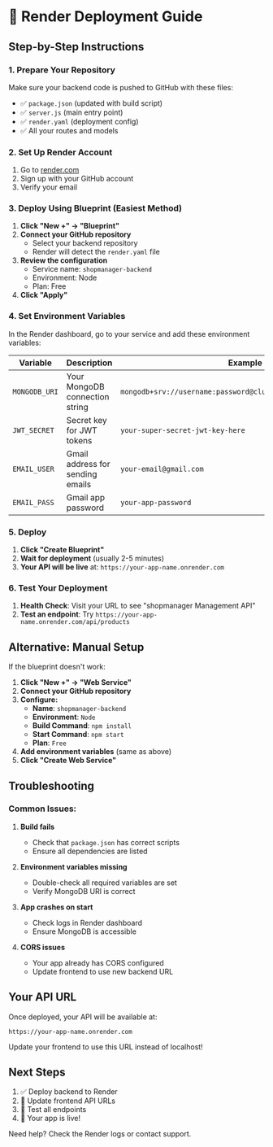# 🚀 Render Deployment Guide

## Step-by-Step Instructions

### 1. Prepare Your Repository
Make sure your backend code is pushed to GitHub with these files:
- ✅ `package.json` (updated with build script)
- ✅ `server.js` (main entry point)
- ✅ `render.yaml` (deployment config)
- ✅ All your routes and models

### 2. Set Up Render Account
1. Go to [render.com](https://render.com)
2. Sign up with your GitHub account
3. Verify your email

### 3. Deploy Using Blueprint (Easiest Method)

1. **Click "New +" → "Blueprint"**
2. **Connect your GitHub repository**
   - Select your backend repository
   - Render will detect the `render.yaml` file
3. **Review the configuration**
   - Service name: `shopmanager-backend`
   - Environment: Node
   - Plan: Free
4. **Click "Apply"**

### 4. Set Environment Variables

In the Render dashboard, go to your service and add these environment variables:

| Variable | Description | Example |
|----------|-------------|---------|
| `MONGODB_URI` | Your MongoDB connection string | `mongodb+srv://username:password@cluster.mongodb.net/database` |
| `JWT_SECRET` | Secret key for JWT tokens | `your-super-secret-jwt-key-here` |
| `EMAIL_USER` | Gmail address for sending emails | `your-email@gmail.com` |
| `EMAIL_PASS` | Gmail app password | `your-app-password` |

### 5. Deploy

1. **Click "Create Blueprint"**
2. **Wait for deployment** (usually 2-5 minutes)
3. **Your API will be live** at: `https://your-app-name.onrender.com`

### 6. Test Your Deployment

1. **Health Check**: Visit your URL to see "shopmanager Management API"
2. **Test an endpoint**: Try `https://your-app-name.onrender.com/api/products`

## Alternative: Manual Setup

If the blueprint doesn't work:

1. **Click "New +" → "Web Service"**
2. **Connect your GitHub repository**
3. **Configure:**
   - **Name**: `shopmanager-backend`
   - **Environment**: `Node`
   - **Build Command**: `npm install`
   - **Start Command**: `npm start`
   - **Plan**: `Free`
4. **Add environment variables** (same as above)
5. **Click "Create Web Service"**

## Troubleshooting

### Common Issues:

1. **Build fails**
   - Check that `package.json` has correct scripts
   - Ensure all dependencies are listed

2. **Environment variables missing**
   - Double-check all required variables are set
   - Verify MongoDB URI is correct

3. **App crashes on start**
   - Check logs in Render dashboard
   - Ensure MongoDB is accessible

4. **CORS issues**
   - Your app already has CORS configured
   - Update frontend to use new backend URL

## Your API URL

Once deployed, your API will be available at:
```
https://your-app-name.onrender.com
```

Update your frontend to use this URL instead of localhost!

## Next Steps

1. ✅ Deploy backend to Render
2. 🔄 Update frontend API URLs
3. 🧪 Test all endpoints
4. 🎉 Your app is live!

Need help? Check the Render logs or contact support. 